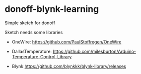 # donoff-blynk-learning

Simple sketch for donoff 

Sketch needs some libraries

- OneWire: https://github.com/PaulStoffregen/OneWire

- DallasTemperature: https://github.com/milesburton/Arduino-Temperature-Control-Library

- Blynk https://github.com/blynkkk/blynk-library/releases


